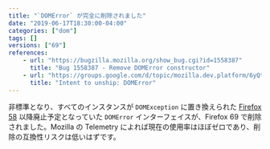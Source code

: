 ```yaml
---
title: "`DOMError` が完全に削除されました"
date: "2019-06-17T18:30:00-04:00"
categories: ["dom"]
tags: []
versions: ["69"]
references:
    - url: "https://bugzilla.mozilla.org/show_bug.cgi?id=1558387"
      title: "Bug 1558387 - Remove DOMError constructor"
    - url: "https://groups.google.com/d/topic/mozilla.dev.platform/6yQtQoNeR-s/discussion"
      title: "Intent to unship: DOMError"
---
```

非標準となり、すべてのインスタンスが `DOMException` に置き換えられた [Firefox 58](https://www.fxsitecompat.dev/ja/docs/2017/domerror-has-been-replaced-with-domexception/) 以降廃止予定となっていた `DOMError` インターフェイスが、Firefox 69 で削除されました。Mozilla の Telemetry によれば現在の使用率はほぼゼロであり、削除の互換性リスクは低いはずです。
